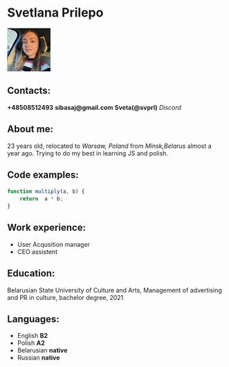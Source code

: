 # **Svetlana Prilepo** 
<img src="./assets/me.png" style="height:100px;">

## Contacts: 
__+48508512493__
__sibasaj@gmail.com__
__Sveta(@svprl)__ _Discord_
## About me:
23 years old, relocated to _Warsaw, Poland_ from _Minsk,Belarus_ almost a year ago. Trying to do my best in learning JS and polish. 
## Code examples:
```js
function multiply(a, b) {
    return  a * b;
}
```
## Work experience:
* User Acqusition manager 
* CEO assistent
## Education:
Belarusian State University of Culture and Arts, Management of advertising and PR in culture, bachelor degree, 2021
## Languages:
* English __B2__
* Polish __A2__
* Belarusian __native__
* Russian __native__
